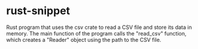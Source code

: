 # rust-snippet
Rust program that uses the csv crate to read a CSV file and store its data in memory. The main function of the program calls the "read_csv" function, which creates a "Reader" object using the path to the CSV file. 
